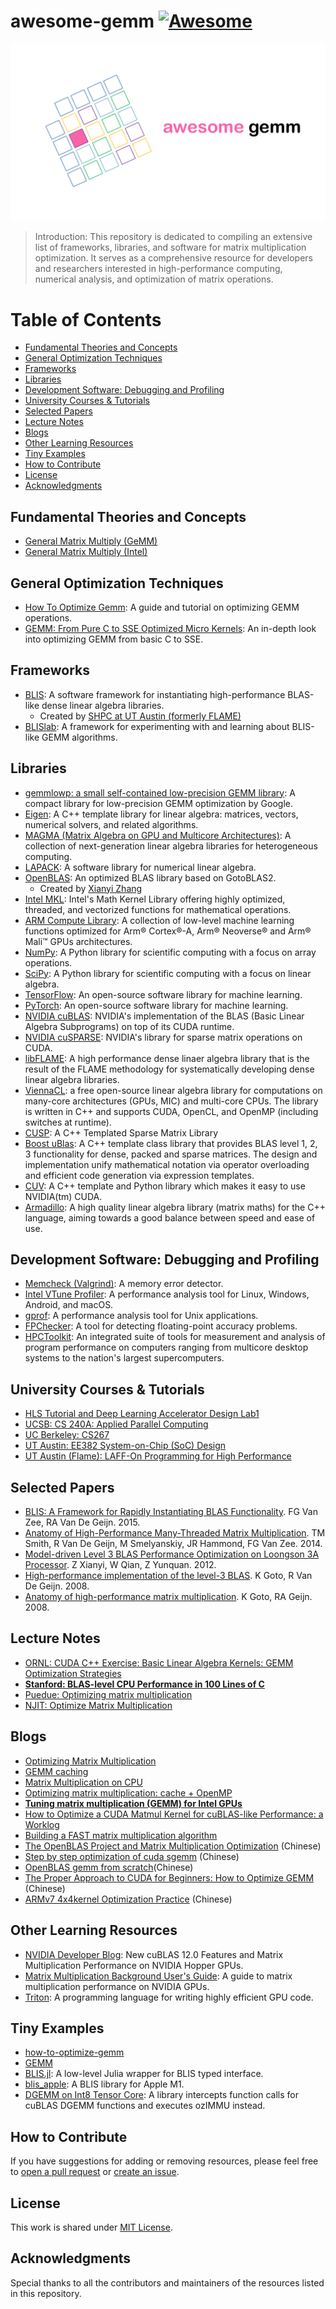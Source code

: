# awesome-gemm [![Awesome](https://awesome.re/badge.svg)](https://awesome.re)

![awesome-gemm](./img/awesome-gemm.PNG)

> Introduction: This repository is dedicated to compiling an extensive list of frameworks, libraries, and software for matrix multiplication optimization. It serves as a comprehensive resource for developers and researchers interested in high-performance computing, numerical analysis, and optimization of matrix operations.

# Table of Contents
- [Fundamental Theories and Concepts](#fundamental-theories-and-concepts)
- [General Optimization Techniques](#general-optimization-techniques)
- [Frameworks](#frameworks)
- [Libraries](#libraries)
- [Development Software: Debugging and Profiling](#development-software-debugging-and-profiling)
- [University Courses \& Tutorials](#university-courses--tutorials)
- [Selected Papers](#selected-papers)
- [Lecture Notes](#lecture-notes)
- [Blogs](#blogs)
- [Other Learning Resources](#other-learning-resources)
- [Tiny Examples](#tiny-examples)
- [How to Contribute](#how-to-contribute)
- [License](#license)
- [Acknowledgments](#acknowledgments)

## Fundamental Theories and Concepts
- [General Matrix Multiply (GeMM)](https://spatial-lang.org/gemm)
- [General Matrix Multiply (Intel)](https://www.intel.com/content/dam/develop/external/us/en/documents/intel-ocl-gemm.pdf)

## General Optimization Techniques
- [How To Optimize Gemm](https://github.com/flame/how-to-optimize-gemm): A guide and tutorial on optimizing GEMM operations.
- [GEMM: From Pure C to SSE Optimized Micro Kernels](https://www.mathematik.uni-ulm.de/~lehn/sghpc/gemm/index.html): An in-depth look into optimizing GEMM from basic C to SSE.

## Frameworks
- [BLIS](https://github.com/flame/blis): A software framework for instantiating high-performance BLAS-like dense linear algebra libraries.
  - Created by [SHPC at UT Austin (formerly FLAME)](https://shpc.oden.utexas.edu/)
- [BLISlab](https://github.com/flame/blislab): A framework for experimenting with and learning about BLIS-like GEMM algorithms.

## Libraries
- [gemmlowp: a small self-contained low-precision GEMM library](https://github.com/google/gemmlowp): A compact library for low-precision GEMM optimization by Google.
- [Eigen](https://eigen.tuxfamily.org/dox/TopicWritingEfficientProductExpression.html): A C++ template library for linear algebra: matrices, vectors, numerical solvers, and related algorithms.
- [MAGMA (Matrix Algebra on GPU and Multicore Architectures)](https://icl.utk.edu/magma/): A collection of next-generation linear algebra libraries for heterogeneous computing.
- [LAPACK](https://www.netlib.org/lapack/): A software library for numerical linear algebra.
- [OpenBLAS](https://github.com/OpenMathLib/OpenBLAS?tab=readme-ov-file): An optimized BLAS library based on GotoBLAS2.
  - Created by [Xianyi Zhang](https://xianyi.github.io/)
- [Intel MKL](https://software.intel.com/content/www/us/en/develop/tools/math-kernel-library.html): Intel's Math Kernel Library offering highly optimized, threaded, and vectorized functions for mathematical operations.
- [ARM Compute Library](https://github.com/ARM-software/ComputeLibrary): A collection of low-level machine learning functions optimized for Arm® Cortex®-A, Arm® Neoverse® and Arm® Mali™ GPUs architectures.
- [NumPy](https://numpy.org/): A Python library for scientific computing with a focus on array operations.
- [SciPy](https://www.scipy.org/): A Python library for scientific computing with a focus on linear algebra.
- [TensorFlow](https://www.tensorflow.org/): An open-source software library for machine learning.
- [PyTorch](https://pytorch.org/): An open-source software library for machine learning.
- [NVIDIA cuBLAS](https://developer.nvidia.com/cublas): NVIDIA's implementation of the BLAS (Basic Linear Algebra Subprograms) on top of its CUDA runtime.
- [NVIDIA cuSPARSE](https://developer.nvidia.com/cusparse): NVIDIA's library for sparse matrix operations on CUDA.
- [libFLAME](https://shpc.oden.utexas.edu/libFLAME.html): A high performance dense linaer algebra library that is the result of the FLAME methodology for systematically developing dense linear algebra libraries.
- [ViennaCL](https://viennacl.sourceforge.net/): a free open-source linear algebra library for computations on many-core architectures (GPUs, MIC) and multi-core CPUs. The library is written in C++ and supports CUDA, OpenCL, and OpenMP (including switches at runtime).
- [CUSP](https://github.com/cusplibrary/cusplibrary): A C++ Templated Sparse Matrix Library
- [Boost uBlas](https://www.boost.org/doc/libs/1_59_0/libs/numeric/ublas/doc/): A C++ template class library that provides BLAS level 1, 2, 3 functionality for dense, packed and sparse matrices. The design and implementation unify mathematical notation via operator overloading and efficient code generation via expression templates.
- [CUV](https://github.com/deeplearningais/CUV): A C++ template and Python library which makes it easy to use NVIDIA(tm) CUDA.
- [Armadillo](https://arma.sourceforge.net/): A high quality linear algebra library (matrix maths) for the C++ language, aiming towards a good balance between speed and ease of use.

## Development Software: Debugging and Profiling
- [Memcheck (Valgrind)](https://valgrind.org/docs/manual/mc-manual.html): A memory error detector.
- [Intel VTune Profiler](https://www.intel.com/content/www/us/en/developer/tools/oneapi/vtune-profiler.html): A performance analysis tool for Linux, Windows, Android, and macOS.
- [gprof](https://hpc.llnl.gov/software/development-environment-software/gprof): A performance analysis tool for Unix applications.
- [FPChecker](https://fpchecker.org/): A tool for detecting floating-point accuracy problems.
- [HPCToolkit](http://hpctoolkit.org/): An integrated suite of tools for measurement and analysis of program performance on computers ranging from multicore desktop systems to the nation's largest supercomputers.

## University Courses & Tutorials
- [HLS Tutorial and Deep Learning Accelerator Design Lab1](https://courses.cs.washington.edu/courses/cse599s/18sp/hw/1.html)
- [UCSB: CS 240A: Applied Parallel Computing](https://sites.cs.ucsb.edu/~tyang/class/240a17/refer.html)
- [UC Berkeley: CS267](https://sites.google.com/lbl.gov/cs267-spr2023)
- [UT Austin: EE382 System-on-Chip (SoC) Design](https://users.ece.utexas.edu/~gerstl/ee382m_f18/labs/lab2.htm)
- [UT Austin (Flame): LAFF-On Programming for High Performance](https://www.cs.utexas.edu/users/flame/laff/pfhp/index.html)

## Selected Papers
- [BLIS: A Framework for Rapidly Instantiating BLAS Functionality](https://dl.acm.org/doi/10.1145/2764454). FG Van Zee, RA Van De Geijn. 2015.
- [Anatomy of High-Performance Many-Threaded Matrix Multiplication](https://ieeexplore.ieee.org/document/6877334). TM Smith, R Van De Geijn, M Smelyanskiy, JR Hammond, FG Van Zee. 2014.
- [Model-driven Level 3 BLAS Performance Optimization on Loongson 3A Processor](https://ieeexplore.ieee.org/document/6413635). Z Xianyi, W Qian, Z Yunquan. 2012.
- [High-performance implementation of the level-3 BLAS](https://dl.acm.org/doi/10.1145/1377603.1377607). K Goto, R Van De Geijn. 2008.
- [Anatomy of high-performance matrix multiplication](https://dl.acm.org/doi/10.1145/1356052.1356053). K Goto, RA Geijn. 2008.

## Lecture Notes
- [ORNL: CUDA C++ Exercise: Basic Linear Algebra Kernels: GEMM Optimization Strategies](https://bluewaters.ncsa.illinois.edu/liferay-content/image-gallery/content/BLA-final)
- **[Stanford: BLAS-level CPU Performance in 100 Lines of C](https://cs.stanford.edu/people/shadjis/blas.html)**
- [Puedue: Optimizing matrix multiplication](https://www.cs.purdue.edu/homes/grr/cs250/lab6-cache/optimizingMatrixMultiplication.pdf)
- [NJIT: Optimize Matrix Multiplication](https://web.njit.edu/~apv6/courses/hw1.html)

## Blogs
- [Optimizing Matrix Multiplication](https://coffeebeforearch.github.io/2020/06/23/mmul.html)
- [GEMM caching](https://zhuanlan.zhihu.com/p/69700540)
- [Matrix Multiplication on CPU](https://marek.ai/matrix-multiplication-on-cpu.html)
- [Optimizing matrix multiplication: cache + OpenMP](https://www.mgaillard.fr/2020/08/29/matrix-multiplication-optimizing.html)
- **[Tuning matrix multiplication (GEMM) for Intel GPUs](https://www.ibiblio.org/e-notes/webgl/gpu/mul/intel.htm)**
- [How to Optimize a CUDA Matmul Kernel for cuBLAS-like Performance: a Worklog](https://siboehm.com/articles/22/CUDA-MMM)
- [Building a FAST matrix multiplication algorithm](https://v0dro.in/blog/2018/05/01/building-a-fast-matrix-multiplication-algorithm/)
- [The OpenBLAS Project and Matrix Multiplication Optimization](https://www.leiphone.com/category/yanxishe/Puevv3ZWxn0heoEv.html) (Chinese)
- [Step by step optimization of cuda sgemm](https://github.com/wangzyon/NVIDIA_SGEMM_PRACTICE) (Chinese)
- [OpenBLAS gemm from scratch](https://zhuanlan.zhihu.com/p/65436463)(Chinese)
- [The Proper Approach to CUDA for Beginners: How to Optimize GEMM](https://zhuanlan.zhihu.com/p/478846788) (Chinese)
- [ARMv7 4x4kernel Optimization Practice](https://zhuanlan.zhihu.com/p/333799799) (Chinese)

## Other Learning Resources
- [NVIDIA Developer Blog](https://developer.nvidia.com/blog/new-cublas-12-0-features-and-matrix-multiplication-performance-on-nvidia-hopper-gpus/): New cuBLAS 12.0 Features and Matrix Multiplication Performance on NVIDIA Hopper GPUs.
- [Matrix Multiplication Background User's Guide](https://docs.nvidia.com/deeplearning/performance/dl-performance-matrix-multiplication/index.html): A guide to matrix multiplication performance on NVIDIA GPUs.
- [Triton](https://triton-lang.org/main/getting-started/tutorials/03-matrix-multiplication.html): A programming language for writing highly efficient GPU code.

## Tiny Examples
- [how-to-optimize-gemm](https://github.com/tpoisonooo/how-to-optimize-gemm)
- [GEMM](https://github.com/iVishalr/GEMM)
- [BLIS.jl](https://github.com/JuliaLinearAlgebra/BLIS.jl): A  low-level Julia wrapper for BLIS typed interface.
- [blis_apple](https://github.com/xrq-phys/blis_apple): A BLIS library for Apple M1.
- [DGEMM on Int8 Tensor Core](https://github.com/enp1s0/ozIMMU): A library intercepts function calls for cuBLAS DGEMM functions and executes ozIMMU instead.

## How to Contribute
If you have suggestions for adding or removing resources, please feel free to [open a pull request](#) or [create an issue](#).

## License
This work is shared under [MIT License](#).

## Acknowledgments
Special thanks to all the contributors and maintainers of the resources listed in this repository.

